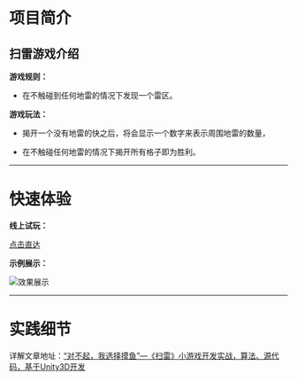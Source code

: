 # 项目简介

## 扫雷游戏介绍

**游戏规则：**
- 在不触碰到任何地雷的情况下发现一个雷区。

**游戏玩法：**
- 揭开一个没有地雷的快之后，将会显示一个数字来表示周围地雷的数量，

- 在不触碰任何地雷的情况下揭开所有格子即为胜利。


---

# 快速体验

**线上试玩：**

[点击直达](https://www.qq764424567.top/mine.github.io/)

**示例展示：**

![效果展示](http://cdn.qq764424567.top/sl.gif)


---

# 实践细节

详解文章地址：[“对不起，我选择摸鱼”—《扫雷》小游戏开发实战，算法、源代码，基于Unity3D开发](https://juejin.cn/post/7083735364233330725)